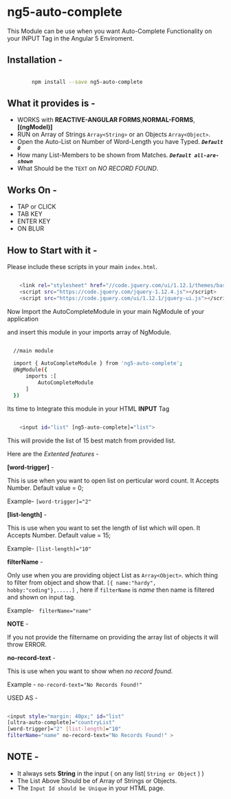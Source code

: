 # ng5-auto-complete

This Module can be use when you want Auto-Complete Functionality on your INPUT Tag in the 
Angular 5 Enviroment.

## Installation -
```sh

        npm install --save ng5-auto-complete

```

## What it provides is -

- WORKS with **REACTIVE-ANGULAR FORMS**,**NORMAL-FORMS**,**[(ngModel)]**
- RUN on Array of Strings `Array<String>` or an  Objects `Array<Object>`.
- Open the Auto-List on Number of Word-Length you have Typed. _**`Default 0`**_
- How many List-Members to be shown from Matches.  _**`Default all-are-shown`**_
- What Should be the `TEXT` on *NO RECORD FOUND*.

Works On -
--------

* TAP or CLICK
* TAB KEY
* ENTER KEY
* ON BLUR

## How to Start with it -


Please include these scripts in your main `index.html`.

```sh

    <link rel="stylesheet" href="//code.jquery.com/ui/1.12.1/themes/base/jquery-ui.css">
    <script src="https://code.jquery.com/jquery-1.12.4.js"></script>
    <script src="https://code.jquery.com/ui/1.12.1/jquery-ui.js"></script>

```


Now Import the AutoCompleteModule in your main NgModule of your application

and insert this module in your imports array of NgModule.

 ```sh

   //main module
   
   import { AutoCompleteModule } from 'ng5-auto-complete';
   @NgModule({
       imports :[
           AutoCompleteModule
       ]
   })

 ``` 

Its time to Integrate this module in your HTML **INPUT** Tag

```sh

    <input id="list" [ng5-auto-complete]="list">

```

This will provide the list of 15 best match from provided list.


Here are the *Extented features* -

**[word-trigger]** -

This is use when you want to open list on perticular word count. 
It Accepts Number. Default value = 0;

Example- `[word-trigger]="2"`                  

**[list-length]** -

This is use when you want to set the length of list which will open. 
It Accepts Number. Default value = 15;

Example- `[list-length]="10"`

**filterName** -

Only use when you are providing object List as `Array<Object>`.
which thing to filter from object and show that.
`[{ name:"hardy", hobby:"coding"},.....]` , here if `filterName` is *name*
then name is filtered and shown on input tag.

Example- ` filterName="name"`


**NOTE** -

If you not provide the filtername on providing the array list of objects it will throw ERROR.
        
**no-record-text** -

This is use when you want to show when *no record found*.

Example - `no-record-text="No Records Found!"`   


USED AS -

```sh

<input style="margin: 40px;" id="list"
[ultra-auto-complete]="countryList" 
[word-trigger]="2" [list-length]="10"
filterName="name" no-record-text="No Records Found!" >

```


NOTE -
------

- It always sets **String** in the input ( on any list( `String or Object` )  )
- The List Above Should be of Array of Strings or Objects.
- The `Input Id should be Unique` in your HTML page.
